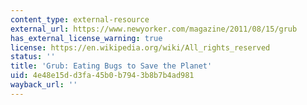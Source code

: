 ```yaml
---
content_type: external-resource
external_url: https://www.newyorker.com/magazine/2011/08/15/grub
has_external_license_warning: true
license: https://en.wikipedia.org/wiki/All_rights_reserved
status: ''
title: 'Grub: Eating Bugs to Save the Planet'
uid: 4e48e15d-d3fa-45b0-b794-3b8b7b4ad981
wayback_url: ''
---
```

